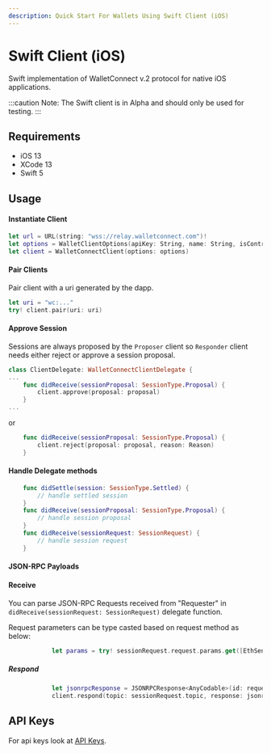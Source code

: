 ```yaml
---
description: Quick Start For Wallets Using Swift Client (iOS)
---
```


# Swift Client (iOS)

Swift implementation of WalletConnect v.2 protocol for native iOS applications.

:::caution
Note: The Swift client is in Alpha and should only be used for testing.
:::

## Requirements

* iOS 13
* XCode 13
* Swift 5

## Usage

#### Instantiate Client

```swift
let url = URL(string: "wss://relay.walletconnect.com")!
let options = WalletClientOptions(apiKey: String, name: String, isController: true, metadata: AppMetadata(name: String?, description: String?, url: String?, icons: [String]?), relayURL: url)
let client = WalletConnectClient(options: options)
```

#### Pair Clients

Pair client with a uri generated by the dapp.

```swift
let uri = "wc:..."
try! client.pair(uri: uri)
```

#### Approve Session

Sessions are always proposed by the `Proposer` client so `Responder` client needs either reject or approve a session proposal.

```swift
class ClientDelegate: WalletConnectClientDelegate {
...
    func didReceive(sessionProposal: SessionType.Proposal) {
        client.approve(proposal: proposal)
    }
...
```

or

```swift
    func didReceive(sessionProposal: SessionType.Proposal) {
        client.reject(proposal: proposal, reason: Reason)
    }
```

#### Handle Delegate methods

```swift
    func didSettle(session: SessionType.Settled) {
        // handle settled session
    }
    func didReceive(sessionProposal: SessionType.Proposal) {
        // handle session proposal
    }
    func didReceive(sessionRequest: SessionRequest) {
        // handle session request
    }
```

#### JSON-RPC Payloads

#### Receive
 You can parse JSON-RPC Requests received from "Requester" in `didReceive(sessionRequest: SessionRequest)` delegate function.

 Request parameters can be type casted based on request method as below:
 ```Swift
             let params = try! sessionRequest.request.params.get([EthSendTransaction].self)
 ```
 ##### Respond

 ```Swift
             let jsonrpcResponse = JSONRPCResponse<AnyCodable>(id: request.id, result: AnyCodable(responseParams))
             client.respond(topic: sessionRequest.topic, response: jsonrpcResponse)
 ```

## API Keys

For api keys look at [API Keys](../../api/api-keys.md).
